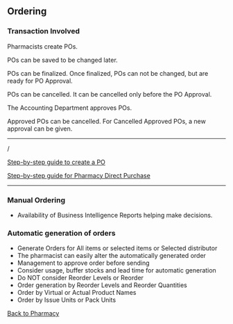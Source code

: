 ## Ordering

### Transaction Involved
Pharmacists create POs.

POs can be saved to be changed later.

POs can be finalized. Once finalized, POs can not be changed, but are ready for PO Approval.

POs can be cancelled. It can be cancelled only before the PO Approval.

The Accounting Department approves POs.

Approved POs can be cancelled. For Cancelled Approved POs, a new approval can be given. 

***
/

[Step-by-step guide to create a PO](https://youtu.be/WKff8IeH-W8?si=h6xLNGR4D3_AUa_l)

[Step-by-step guide for Pharmacy Direct Purchase](https://youtu.be/4Xclh71ODbw?si=37KeLvwyZiP70snH)

***


### Manual Ordering
* Availability of Business Intelligence Reports helping make decisions.

### Automatic generation of orders
* Generate Orders for All items or selected items or Selected distributor
* The pharmacist can easily alter the automatically generated order
* Management to approve order before sending
* Consider usage, buffer stocks and lead time for automatic generation
* Do NOT consider Reorder Levels or Reorder
* Order generation by Reorder Levels and Reorder Quantities
* Order by Virtual or Actual Product Names
* Order by Issue Units or Pack Units



[Back to Pharmacy](https://github.com/hmislk/hmis/wiki/Pharmacy)